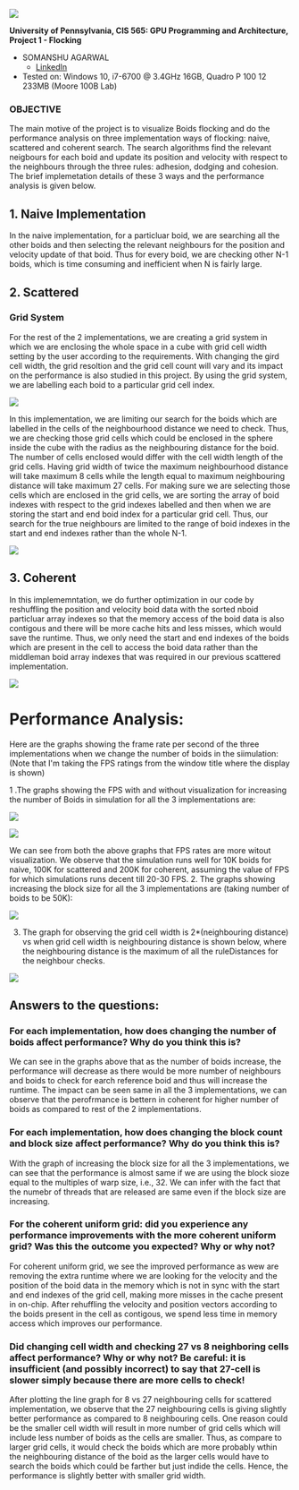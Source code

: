 ![](images/project1.gif)

**University of Pennsylvania, CIS 565: GPU Programming and Architecture,
Project 1 - Flocking**

* SOMANSHU AGARWAL
  * [LinkedIn](https://www.linkedin.com/in/somanshu25)
* Tested on: Windows 10, i7-6700 @ 3.4GHz 16GB, Quadro P 100 12 233MB (Moore 100B Lab)

### OBJECTIVE

The main motive of the project is to visualize Boids flocking and do the performance analysis on three implementation ways of flocking: naive, scattered and coherent search. The search algorithms find the relevant neigbours for each boid and update its position and velocity with respect to the neighbours through the three rules: adhesion, dodging and cohesion. The brief implemetation details of these 3 ways and the performance analysis is given below.

## 1. Naive Implementation

In the naive implementation, for a particluar boid, we are searching all the other boids and then selecting the relevant neighbours for the position and velocity update of that boid. Thus for every boid, we are checking other N-1 boids, which is time consuming and inefficient when N is fairly large. 

## 2. Scattered 

### Grid System
For the rest of the 2 implementations, we are creating a grid system in which we are enclosing the whole space in a cube with grid cell width setting by the user according to the requirements. With changing the gird cell width, the grid resoltion and the grid cell count will vary and its impact on the performance is also studied in this project. By using the grid system, we are labelling each boid to a particular grid cell index.

![](https://github.com/somanshu25/Project1-CUDA-Flocking/blob/master/images/Boids%20Ugrid%20base.png)

In this implementation, we are limiting our search for the boids which are labelled in the cells of the neighbourhood distance we need to check. Thus, we are checking those grid cells which could be enclosed in the sphere inside the cube with the radius as the neighbouring distance for the boid. The number of cells enclosed would differ with the cell width length of the grid cells. Having grid width of twice the maximum neighbourhood distance will take maximum 8 cells while the length equal to maximum neighbouring distance will take maximum 27 cells. For making sure we are selecting those cells which are enclosed in the grid cells, we are sorting the array of boid indexes with respect to the grid indexes labelled and then when we are storing the start and end boid index for a particular grid cell. Thus, our search for the true neighbours are limited to the range of boid indexes in the start and end indexes rather than the whole N-1. 

![](https://github.com/somanshu25/Project1-CUDA-Flocking/blob/master/images/Boids%20Ugrids%20buffers%20naive.png)

## 3. Coherent

In this implememntation, we do further optimization in our code by reshuffling the position and velocity boid data with the sorted nboid particluar array indexes so that the memory access of the boid data is also contigous and there will be more cache hits and less misses, which would save the runtime. Thus, we only need the start and end indexes of the boids which are present in the cell to access the boid data rather than the middleman boid array indexes that was required in our previous scattered implementation.

![](https://github.com/somanshu25/Project1-CUDA-Flocking/blob/master/images/Boids%20Ugrids%20buffers%20data%20coherent.png)

# Performance Analysis:

Here are the graphs showing the frame rate per second of the three implementations when we change the number of boids in the siimulation: (Note that I'm taking the FPS ratings from the window title where the display is shown)

1 .The graphs showing the FPS with and without visualization for increasing the number of Boids in simulation for all the 3 implementations are:

![](images/Chart_Boid_Count_With_Visual.png)


![](images/Chart_Boid_Count_Without_Visual.png)

We can see from both the above graphs that FPS rates are more witout visualization. We observe that the simulation runs well for 10K boids for naive, 100K for scattered and 200K for coherent, assuming the value of FPS for which simulations runs decent till 20-30 FPS. 
2. The graphs showing increasing the block size for all the 3 implementations are (taking number of boids to be 50K):

![](images/Chart_Block_Size.png)


3. The graph for observing the grid cell width is 2*(neighbouring distance) vs when grid cell width is neighbouring distance is shown below, where the neighbouring distance is the maximum of all the ruleDistances for the neighbour checks.

![](images/Chart_Grid_CellWidth_Change.png)

## Answers to the questions:
### For each implementation, how does changing the number of boids affect performance? Why do you think this is?
We can see in the graphs above that as the number of boids increase, the performance will decrease as there would be more number of neighbours and boids to check for earch reference boid and thus will increase the runtime. The impact can be seen same in all the 3 implementations, we can observe that the perofrmance is bettern in coherent for higher number of boids as compared to rest of the 2 implementations.

### For each implementation, how does changing the block count and block size affect performance? Why do you think this is?
With the graph of increasing the block size for all the 3 implementations, we can see that the performance is almost same if we are using the block sioze equal to the multiples of warp size, i.e., 32. We can infer with the fact that the numebr of threads that are released are same even if the block size are increasing.

### For the coherent uniform grid: did you experience any performance improvements with the more coherent uniform grid? Was this the outcome you expected? Why or why not?
For coherent uniform grid, we see the improved performance as wew are removing the extra runtime where we are looking for the velocity and the position of the boid data in the memory which is not in sync with the start and end indexes of the grid cell, making more misses in the cache present in on-chip. After rehuffling the velocity and position vectors according to the boids present in the cell as contigous, we spend less time in memory access which improves our performance.

### Did changing cell width and checking 27 vs 8 neighboring cells affect performance? Why or why not? Be careful: it is insufficient (and possibly incorrect) to say that 27-cell is slower simply because there are more cells to check!
After plotting the line graph for 8 vs 27 neighbouring cells for scattered implementation, we observe that the 27 neighbouring cells is giving slightly better performance as compared to 8 neighbouring cells. One reason could be the smaller cell width will result in more number of grid cells which will include less number of boids as the cells are smaller. Thus, as compare to larger grid cells, it would check the boids which are more probably wthin the neighbouring distance of the boid as the larger cells would have to search the boids which could be farther but just indide the cells. Hence, the performance is slightly better with smaller grid width.

